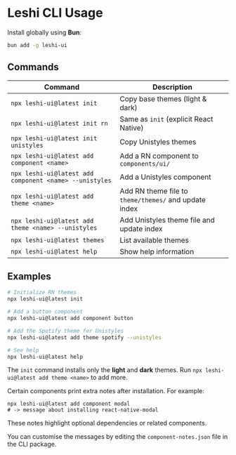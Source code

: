 # Leshi CLI Usage

Install globally using **Bun**:

```bash
bun add -g leshi-ui
```

## Commands

| Command | Description |
|---------|-------------|
| `npx leshi-ui@latest init` | Copy base themes (light & dark) |
| `npx leshi-ui@latest init rn` | Same as `init` (explicit React Native) |
| `npx leshi-ui@latest init unistyles` | Copy Unistyles themes |
| `npx leshi-ui@latest add component <name>` | Add a RN component to `components/ui/` |
| `npx leshi-ui@latest add component <name> --unistyles` | Add a Unistyles component |
| `npx leshi-ui@latest add theme <name>` | Add RN theme file to `theme/themes/` and update index |
| `npx leshi-ui@latest add theme <name> --unistyles` | Add Unistyles theme file and update index |
| `npx leshi-ui@latest themes` | List available themes |
| `npx leshi-ui@latest help` | Show help information |

## Examples

```bash
# Initialize RN themes
npx leshi-ui@latest init

# Add a button component
npx leshi-ui@latest add component button

# Add the Spotify theme for Unistyles
npx leshi-ui@latest add theme spotify --unistyles

# See help
npx leshi-ui@latest help
```
The `init` command installs only the **light** and **dark** themes. Run `npx leshi-ui@latest add theme <name>` to add more.

Certain components print extra notes after installation. For example:

```
npx leshi-ui@latest add component modal
# -> message about installing react-native-modal
```

These notes highlight optional dependencies or related components.

You can customise the messages by editing the `component-notes.json` file in the
CLI package.
